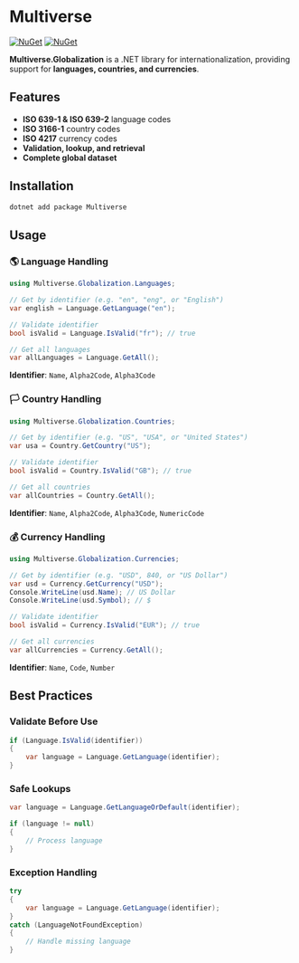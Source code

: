 # Multiverse

[![NuGet](https://img.shields.io/nuget/v/Multiverse.svg)](https://www.nuget.org/packages/Multiverse/)
[![NuGet](https://img.shields.io/nuget/dt/Multiverse.svg)](https://www.nuget.org/packages/Multiverse/)

**Multiverse.Globalization** is a .NET library for internationalization, providing support for **languages, countries, and currencies**.

## Features
- **ISO 639-1 & ISO 639-2** language codes
- **ISO 3166-1** country codes
- **ISO 4217** currency codes
- **Validation, lookup, and retrieval**
- **Complete global dataset**

## Installation
```bash
dotnet add package Multiverse
```

## Usage

### 🌎 Language Handling
```csharp
using Multiverse.Globalization.Languages;

// Get by identifier (e.g. "en", "eng", or "English")
var english = Language.GetLanguage("en");

// Validate identifier
bool isValid = Language.IsValid("fr"); // true

// Get all languages
var allLanguages = Language.GetAll();
```

**Identifier**: `Name`, `Alpha2Code`, `Alpha3Code`

### 🏳️ Country Handling
```csharp
using Multiverse.Globalization.Countries;

// Get by identifier (e.g. "US", "USA", or "United States")
var usa = Country.GetCountry("US");

// Validate identifier
bool isValid = Country.IsValid("GB"); // true

// Get all countries
var allCountries = Country.GetAll();
```

**Identifier**: `Name`, `Alpha2Code`, `Alpha3Code`, `NumericCode`

### 💰 Currency Handling
```csharp
using Multiverse.Globalization.Currencies;

// Get by identifier (e.g. "USD", 840, or "US Dollar")
var usd = Currency.GetCurrency("USD");
Console.WriteLine(usd.Name); // US Dollar
Console.WriteLine(usd.Symbol); // $

// Validate identifier
bool isValid = Currency.IsValid("EUR"); // true

// Get all currencies
var allCurrencies = Currency.GetAll();
```

**Identifier**: `Name`, `Code`, `Number`

## Best Practices

### Validate Before Use
```csharp
if (Language.IsValid(identifier))
{
    var language = Language.GetLanguage(identifier);
}
```

### Safe Lookups
```csharp
var language = Language.GetLanguageOrDefault(identifier);

if (language != null)
{
    // Process language
}
```

### Exception Handling
```csharp
try
{
    var language = Language.GetLanguage(identifier);
}
catch (LanguageNotFoundException)
{
    // Handle missing language
}
```


